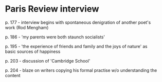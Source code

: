 # Paris Review interview

p. 177 - interview begins with spontaneous denigration of another poet's work (Rod Mengham)

p. 186 - 'my parents were both staunch socialists'

p. 195 - 'the experience of friends and family and the joys of nature' as basic sources of happiness

p. 203 - discussion of 'Cambridge School'

p. 204 - blaze on writers copying his formal practise w/o understanding the content
